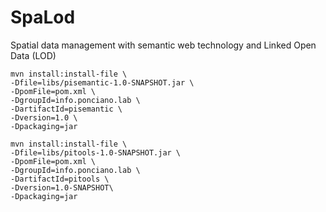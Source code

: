 # SpaLod
Spatial data management with semantic web technology and Linked Open Data (LOD)

````
mvn install:install-file \
-Dfile=libs/pisemantic-1.0-SNAPSHOT.jar \
-DpomFile=pom.xml \
-DgroupId=info.ponciano.lab \
-DartifactId=pisemantic \
-Dversion=1.0 \
-Dpackaging=jar

mvn install:install-file \
-Dfile=libs/pitools-1.0-SNAPSHOT.jar \
-DpomFile=pom.xml \
-DgroupId=info.ponciano.lab \
-DartifactId=pitools \
-Dversion=1.0-SNAPSHOT\
-Dpackaging=jar
````
